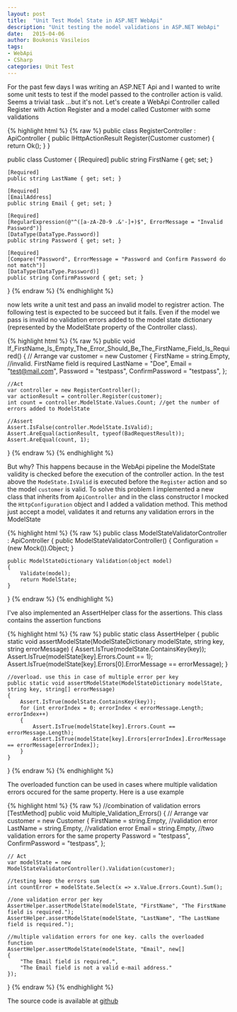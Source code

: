 ```yaml
---
layout: post
title:  "Unit Test Model State in ASP.NET WebApi"
description: "Unit testing the model validations in ASP.NET WebApi"
date:   2015-04-06
author: Boukonis Vasileios
tags:
- WebApi
- CSharp
categories: Unit Test
---
```



For the past few days I was writing an ASP.NET Api and I wanted to write some unit tests to test if the model passed to the controller action is valid. Seems a trivial task ...but it's not. Let's create a WebApi Controller called Register with Action Register and a model called Customer with some validations

{% highlight html %}
{% raw %}
public class RegisterController : ApiController
{
    public IHttpActionResult Register(Customer customer)
    {
        return Ok();
    }
}

public class Customer
{
    [Required]
    public string FirstName { get; set; }

    [Required]
    public string LastName { get; set; }

    [Required]
    [EmailAddress]
    public string Email { get; set; }

    [Required]
    [RegularExpression(@"^([a-zA-Z0-9 .&'-]+)$", ErrorMessage = "Invalid Password")]
    [DataType(DataType.Password)]
    public string Password { get; set; }

    [Required]
    [Compare("Password", ErrorMessage = "Password and Confirm Password do not match")]
    [DataType(DataType.Password)]
    public string ConfirmPassword { get; set; }
}
{% endraw %}
{% endhighlight %}

now lets write a unit test and pass an invalid model to registrer action. The following test is expected to be succeed but it fails. Even if the model we pass is invalid no validation errors added to the model state dictionary (represented by the ModelState property of the Controller class).

{% highlight html %}
{% raw %}
public void If_FirstName_Is_Empty_The_Error_Should_Be_The_FirstName_Field_Is_Required()
{
    // Arrange
    var customer = new Customer
    {
        FirstName = string.Empty, //invalid. FirstName field is required
        LastName = "Doe",
        Email = "test@mail.com",
        Password = "testpass",
        ConfirmPassword = "testpass",
    };

    //Act
    var controller = new RegisterController();
    var actionResult = controller.Register(customer);
    int count = controller.ModelState.Values.Count; //get the number of errors added to ModelState

    //Assert
    Assert.IsFalse(controller.ModelState.IsValid);
    Assert.AreEqual(actionResult, typeof(BadRequestResult));
    Assert.AreEqual(count, 1);
    
}
{% endraw %}
{% endhighlight %}

But why? This happens because in the WebApi pipeline the ModelState validity is checked before the execution of the controller action. In the test above the `ModeState.IsValid` is executed before the `Register` action and so the model `customer` is valid. To solve this problem I implemented a new class that inherits from `ApiController` and in the class constructor I mocked the `HttpConfiguration` object and I added a validation method. This method just accept a model, validates it and returns any validation errors in the ModelState

{% highlight html %}
{% raw %}
public class ModelStateValidatorController : ApiController
{
    public ModelStateValidatorController()
    {
        Configuration = (new Mock<HttpConfiguration>()).Object;
    }

    public ModelStateDictionary Validation(object model)
    {
        Validate(model);
        return ModelState;
    }
}
{% endraw %}
{% endhighlight %}

I've also implemented an AssertHelper class for the assertions. This class contains the assertion functions

{% highlight html %}
{% raw %}
public static class AssertHelper
{
    public static void assertModelState(ModelStateDictionary modelState, string key, string errorMessage)
    {
        Assert.IsTrue(modelState.ContainsKey(key));
        Assert.IsTrue(modelState[key].Errors.Count == 1);
        Assert.IsTrue(modelState[key].Errors[0].ErrorMessage == errorMessage);
    }

    //overload. use this in case of multiple error per key
    public static void assertModelState(ModelStateDictionary modelState, string key, string[] errorMessage)
    {
        Assert.IsTrue(modelState.ContainsKey(key));
        for (int errorIndex = 0; errorIndex < errorMessage.Length; errorIndex++)
        {
            Assert.IsTrue(modelState[key].Errors.Count == errorMessage.Length);
            Assert.IsTrue(modelState[key].Errors[errorIndex].ErrorMessage == errorMessage[errorIndex]);
        }
    }
}
{% endraw %}
{% endhighlight %}

The overloaded function can be used in cases where multiple validation errors occured for the same property. Here is a use example

{% highlight html %}
{% raw %}
//combination of validation errors
[TestMethod]
public void Multiple_Validation_Errors()
{
    // Arrange
    var customer = new Customer
    {
        FirstName = string.Empty, //validation error
        LastName = string.Empty,  //validation error
        Email = string.Empty,     //two validation errors for the same property
        Password = "testpass",
        ConfirmPassword = "testpass",
    };

    // Act
    var modelState = new ModelStateValidatorController().Validation(customer);

    //testing keep the errors sum
    int countError = modelState.Select(x => x.Value.Errors.Count).Sum();

    //one validation error per key
    AssertHelper.assertModelState(modelState, "FirstName", "The FirstName field is required.");
    AssertHelper.assertModelState(modelState, "LastName", "The LastName field is required.");

    //multiple validation errors for one key. calls the overloaded function
    AssertHelper.assertModelState(modelState, "Email", new[]
    {
        "The Email field is required.",
        "The Email field is not a valid e-mail address."
    });
}
{% endraw %}
{% endhighlight %}

The source code is available at <a href="https://github.com/va5ili5/WebApi.ModelStateUnitTesting">github</a>